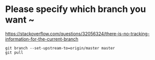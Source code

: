 # Please specify which branch you want ~

https://stackoverflow.com/questions/32056324/there-is-no-tracking-information-for-the-current-branch

```
git branch --set-upstream-to=origin/master master
git pull
```